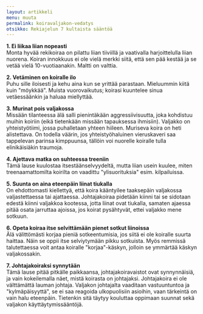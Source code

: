 ```yaml
---
layout: artikkeli
menu: muuta
permalink: koiravaljakon-vedatys
otsikko: Rekiajelun 7 kultaista sääntöä
---
```

<p>
<b>1. Ei liikaa liian nopeasti<br>
</b> Monta hyvää rekikoiraa on pilattu liian tiiviillä ja 
vaativalla harjoittelulla liian nuorena. Koiran innokkuus ei ole vielä merkki siitä, 
että sen pää kestää ja se vetää vielä 10-vuotiaanakin. Maltti on valttia.<p>

<b>2. Vetäminen on koiralle ilo<br>
</b> Puhu sille iloisesti ja kehu aina kun se yrittää parastaan. 
Mieluummin kiitä kuin "möykkää". Muista vuorovaikutus; koirasi kuuntelee sinua 
vetäessäänkin ja haluaa miellyttää.<p>

<b>3. Murinat pois valjakossa<br>
</b> Missään tilanteessa älä salli pienintäkään aggressiivisuutta, 
joka kohdistuu muihin koiriin (eikä tietenkään missään tapauksessa ihmisiin). Valjakko 
on yhteistyötiimi, jossa puhalletaan yhteen hiileen. Muriseva koira on heti alistettava. 
On todella väärin, jos yhteistyöhaluinen vieruskaveri saa tappelevan parinsa kimppuunsa, 
tällöin voi nuorelle koiralle tulla elinikäisiäkin traumoja.<p>

<b>4. Ajettava matka on suhteessa treeniin<br>
</b> Tämä lause kuulostaa itsestäänselvyydeltä, 
mutta liian usein kuulee, miten treenaamattomilta koirilta on vaadittu "ylisuorituksia" 
esim. kilpailuissa.<p>

<b>5. Suunta on aina eteenpäin liinat tiukalla<br>
</b> On ehdottomasti kiellettyä, että koira 
kääntyilee taaksepäin valjakossa valjastettaessa tai ajattaessa. Johtajakoiraa pidetään 
kiinni tai se sidotaan edestä kiinni valjakkoa kootessa, jotta liinat ovat tiukalla, 
samaten ajaessa pitää osata jarruttaa ajoissa, jos koirat pysähtyvät, ettei valjakko mene sotkuun.<p>

<b>6. Opeta koiraa itse selvittämään pienet sotkut liinoissa<br>
</b> Älä välittömästi korjaa 
pieniä sotkeentumisia, jos siitä ei ole koiralle suurta haittaa. Näin se oppii itse 
selviytymään pikku sotkuista. Myös remmissä talutettaessa voit antaa koiralle 
"korjaa"-käskyn, jolloin se ymmärtää käskyn valjakossakin.<p>

<b>7. Johtajakoiraksi synnytään<br>
</b> Tämä lause pitää pitkälle paikkaansa, johtajakoiravaistot 
ovat synnynnäisiä, ja vain kokeilemalla näet, mistä koirasta on johtajaksi. Johtajakoira 
ei ole välttämättä lauman johtaja. Valjakon johtajalta vaaditaan vastuuntuntoa ja 
"kylmäpäisyyttä", se ei saa reagoida ulkopuolisiin asioihin, vaan tärkeintä on vain 
halu eteenpäin. Tietenkin sitä täytyy kouluttaa oppimaan suunnat sekä valjakon käyttäytymissääntöjä.

